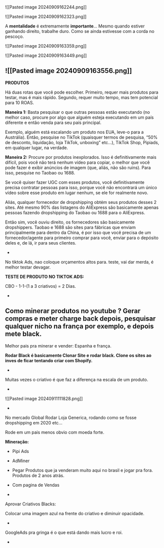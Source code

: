 
![[Pasted image 20240909162244.png]]

![[Pasted image 20240909162323.png]]

A **mentalidade** é extremamente **importante**... Mesmo quando estiver ganhando direito, trabalhe duro. 
	Como se ainda estivesse com a corda no pescoço.

![[Pasted image 20240909163359.png]]

![[Pasted image 20240909163449.png]]

![[Pasted image 20240909163556.png]]
-
**PRODUTOS** 

Há duas rotas que você pode escolher. Primeiro, requer mais produtos para testar, mas é mais rápido. Segundo, requer muito tempo, mas tem potencial para 10 ROAS. 

**Maneira 1:** Basta pesquisar o que outras pessoas estão executando (no melhor caso, procure por algo que alguém esteja executando em um país diferente e então venda para seu país principal. 

Exemplo, alguém está escalando um produto nos EUA, leve-o para a Austrália). Então, pesquise no TikTok (quaisquer termos de pesquisa, “50% de desconto, liquidação, loja TikTok, unboxing” etc...), TikTok Shop, Pipiads, em qualquer lugar, na verdade. 

**Maneira 2:** Procure por produtos inexplorados. Isso é definitivamente mais difícil, pois você não terá nenhum vídeo para copiar, o melhor que você pode fazer é exibir anúncios de imagem (que, aliás, não são ruins). Para isso, pesquise no Taobao ou 1688. 

Se você quiser fazer UGC com esses produtos, você definitivamente precisa contratar pessoas para isso, porque você não encontrará um único vídeo sobre esse produto em lugar nenhum, se ele for realmente novo. 

Aliás, qualquer fornecedor de dropshipping obtém seus produtos desses 2 sites. Até mesmo 90% das listagens do AliExpress são basicamente apenas pessoas fazendo dropshipping do Taobao ou 1688 para o AliExpress. 

Então sim, você ouviu direito, os fornecedores são basicamente dropshippers. Taobao e 1688 são sites para fábricas que enviam principalmente para dentro da China, é por isso que você precisa de um fornecedor/agente para primeiro comprar para você, enviar para o depósito deles e, de lá, ir para seus clientes.

-
No tiktok Ads, nao coloque orçamentos altos para. teste, vai dar merda, é melhor testar devagar. 

**TESTE DE PRODUTO NO TIKTOK ADS:** 

CBO - 1-1-(1 a 3 criativos) = 2 Dias.

-
Como minerar produtos no youtube ? Gerar compras e meter charge back depois, pesquisar qualquer nicho na frança por exemplo, e depois mete black.
-

Melhor pais pra minerar e vender: Espanha e frança.

**Rodar Black é basicamente Clonar Site e rodar black. Clone os sites ao inves de ficar tentando criar com Shopify.**


-

Muitas vezes o criativo é que faz a diferença na escala de um produto.

-

![[Pasted image 20240911111828.png]]

-

No mercado Global Rodar Loja Generica, rodando como se fosse dropshipping em 2020 etc...

Rode em um pais menos obvio com moeda forte. 

**Mineração:** 
- Pipi Ads
- AdMiner
- Pegar Produtos que ja venderam muito aqui no brasil e jogar pra fora. Produtos de 2 anos atrás. 
- Com pagina de Vendas

-

Aprovar Criativos Blacks: 

Colocar uma imagem azul na frente do criativo e diminuir opacidade. 

-

GoogleAds pra gringa é o que está dando mais lucro e roi.

-








